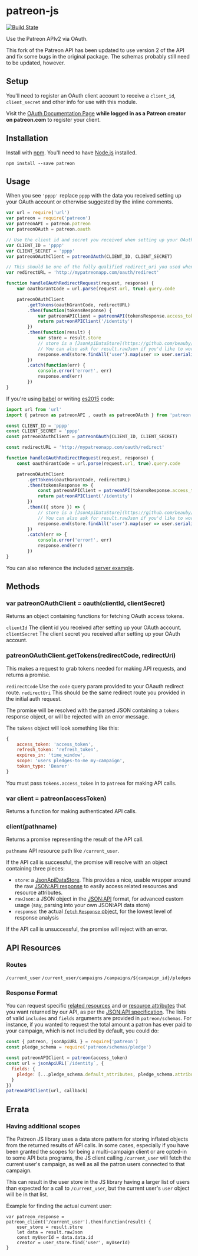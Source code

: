 # patreon-js

[![Build State](https://img.shields.io/circleci/project/Patreon/patreon-js.svg?style=flat)](https://circleci.com/gh/Patreon/patreon-js)

Use the Patreon APIv2 via OAuth.

This fork of the Patreon API has been updated to use version 2 of the API and fix some bugs in the original package. The schemas probably still need to be updated, however.

## Setup

You'll need to register an OAuth client account to receive a `client_id`, `client_secret` and other info for use with this module.

Visit the [OAuth Documentation Page](https://www.patreon.com/oauth2/documentation) **while logged in as a Patreon creator on patreon.com** to register your client.


## Installation

Install with [npm](https://www.npmjs.com). You'll need to have [Node.js](https://nodejs.org) installed.

```
npm install --save patreon
```


## Usage

When you see `'pppp'` replace `pppp` with the data you received setting up
your OAuth account or otherwise suggested by the inline comments.

```js
var url = require('url')
var patreon = require('patreon')
var patreonAPI = patreon.patreon
var patreonOAuth = patreon.oauth

// Use the client id and secret you received when setting up your OAuth account
var CLIENT_ID = 'pppp'
var CLIENT_SECRET = 'pppp'
var patreonOAuthClient = patreonOAuth(CLIENT_ID, CLIENT_SECRET)

// This should be one of the fully qualified redirect_uri you used when setting up your oauth account
var redirectURL = 'http://mypatreonapp.com/oauth/redirect'

function handleOAuthRedirectRequest(request, response) {
    var oauthGrantCode = url.parse(request.url, true).query.code

    patreonOAuthClient
        .getTokens(oauthGrantCode, redirectURL)
        .then(function(tokensResponse) {
            var patreonAPIClient = patreonAPI(tokensResponse.access_token)
            return patreonAPIClient('/identity')
        })
        .then(function(result) {
            var store = result.store
            // store is a [JsonApiDataStore](https://github.com/beauby/jsonapi-datastore)
            // You can also ask for result.rawJson if you'd like to work with unparsed data
            response.end(store.findAll('user').map(user => user.serialize()))
        })
        .catch(function(err) {
            console.error('error!', err)
            response.end(err)
        })
}

```

If you're using [babel](https://babeljs.io) or writing [es2015](https://babeljs.io/docs/learn-es2015/) code:

```js
import url from 'url'
import { patreon as patreonAPI , oauth as patreonOAuth } from 'patreon'

const CLIENT_ID = 'pppp'
const CLIENT_SECRET = 'pppp'
const patreonOAuthClient = patreonOAuth(CLIENT_ID, CLIENT_SECRET)

const redirectURL = 'http://mypatreonapp.com/oauth/redirect'

function handleOAuthRedirectRequest(request, response) {
    const oauthGrantCode = url.parse(request.url, true).query.code

    patreonOAuthClient
        .getTokens(oauthGrantCode, redirectURL)
        .then(tokensResponse => {
            const patreonAPIClient = patreonAPI(tokensResponse.access_token)
            return patreonAPIClient('/identity')
        })
        .then(({ store }) => {
            // store is a [JsonApiDataStore](https://github.com/beauby/jsonapi-datastore)
            // You can also ask for result.rawJson if you'd like to work with unparsed data
            response.end(store.findAll('user').map(user => user.serialize()))
        })
        .catch(err => {
            console.error('error!', err)
            response.end(err)
        })
}
```

You can also reference the included [server example](/examples/server.js).


## Methods

### var patreonOAuthClient = oauth(clientId, clientSecret)

Returns an object containing functions for fetching OAuth access tokens.

`clientId` The client id you received after setting up your OAuth account.
`clientSecret` The client secret you received after setting up your OAuth account.

### patreonOAuthClient.getTokens(redirectCode, redirectUri)

This makes a request to grab tokens needed for making API requests, and returns a promise.

`redirectCode` Use the `code` query param provided to your OAauth redirect route.
`redirectUri` This should be the same redirect route you provided in the initial auth request.

The promise will be resolved with the parsed JSON containing a `tokens` response object,
or will be rejected with an error message.

The `tokens` object will look something like this:

```js
{
    access_token: 'access_token',
    refresh_token: 'refresh_token',
    expires_in: 'time_window',
    scope: 'users pledges-to-me my-campaign',
    token_type: 'Bearer'
}
```

You must pass `tokens.access_token` in to `patreon` for making API calls.

### var client = patreon(accessToken)

Returns a function for making authenticated API calls.

### client(pathname)

Returns a promise representing the result of the API call.

`pathname` API resource path like `/current_user`.

If the API call is successful, the promise will resolve with an object containing three pieces:
* `store`: a [JsonApiDataStore](https://github.com/beauby/jsonapi-datastore). This provides a nice, usable wrapper around the raw [JSON:API response](http://jsonapi.org) to easily access related resources and resource attributes.
* `rawJson`: a JSON object in the [JSON:API](http://jsonapi.org)
format, for advanced custom usage (say, parsing into your own JSON:API data store)
* `response`: the actual [`fetch` `Response` object](https://developer.mozilla.org/en-US/docs/Web/API/Response), for the lowest level of response analysis

If the API call is unsuccessful, the promise will reject with an error.



## API Resources

### Routes

`/current_user`
`/current_user/campaigns`
`/campaigns/${campaign_id}/pledges`

### Response Format

You can request specific [related resources](http://jsonapi.org/format/#fetching-includes)
and or [resource attributes](http://jsonapi.org/format/#fetching-sparse-fieldsets)
that you want returned by our API, as per the [JSON:API specification](http://jsonapi.org/).
The lists of valid `includes` and `fields` arguments are provided in `patreon/schemas`.
For instance, if you wanted to request the total amount a patron has ever paid to your campaign,
which is not included by default, you could do:
```js
const { patreon, jsonApiURL } = require('patreon')
const pledge_schema = require('patreon/schemas/pledge')

const patreonAPIClient = patreon(access_token)
const url = jsonApiURL(`/identity`, {
  fields: {
    pledge: [...pledge_schema.default_attributes, pledge_schema.attributes.total_historical_amount_cents]
  }
})
patreonAPIClient(url, callback)
```

## Errata

### Having additional scopes

The Patreon JS library uses a data store pattern for storing inflated objects from the returned results of API calls. In some cases, especially if you have been granted the scopes for being a multi-campaign client or are opted-in to some API beta programs, the JS client calling `/current_user` will fetch the current user's campaign, as well as all the patron users connected to that campaign.

This can result in the user store in the JS library having a larger list of users than expected for a call to `/current_user`, but the current user's `user` object will be in that list.

Example for finding the actual current user:

```
var patreon_response = patreon_client('/current_user').then(function(result) {
    user_store = result.store
    let data = result.rawJson
    const myUserId = data.data.id
    creator = user_store.find('user', myUserId)
}
```
